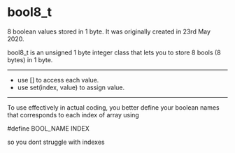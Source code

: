 # bool8_t
8 boolean values stored in 1 byte. It was originally created in 23rd May 2020.

bool8_t is an unsigned 1 byte integer
class that lets you to store 8 bools
(8 bytes) in 1 byte.
   
--------------------------------
- use [] to access each value.
- use set(index, value) to assign value.
--------------------------------
    
To use effectively in actual coding,
you better define your boolean names that
corresponds to each index of array using

#define BOOL_NAME INDEX
    
so you dont struggle with indexes
